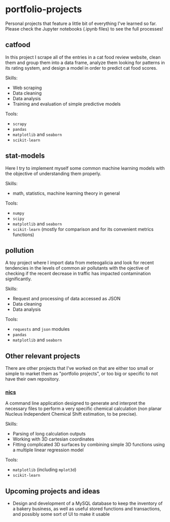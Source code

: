 # portfolio-projects
Personal projects that feature a little bit of everything I've learned so far.
Please check the Jupyter notebooks (.ipynb files) to see the full processes!

## catfood
In this project I scrape all of the entries in a cat food review website, clean them and group them into a data frame, analyze them looking for patterns in its rating system, and design a model in order to predict cat food scores.

Skills:
- Web scraping
- Data cleaning
- Data analysis
- Training and evaluation of simple predictive models

Tools:
- ```scrapy```
- ```pandas```
- ```matplotlib``` and ```seaborn```
- ```scikit-learn```


## stat-models
Here I try to implement myself some common machine learning models with the objective of understanding them properly.

Skills:
- math, statistics, machine learning theory in general

Tools:
- ```numpy```
- ```scipy```
- ```matplotlib``` and ```seaborn```
- ```scikit-learn``` (mostly for comparison and for its convenient metrics functions)


## pollution
A toy project where I import data from meteogalicia and look for recent tendencies in the levels of common air pollutants with the ojective of checking if the recent decrease in traffic has impacted contamination significantly.

Skills:
- Request and processing of data accessed as JSON
- Data cleaning
- Data analysis

Tools:
- ```requests``` and ```json``` modules
- ```pandas```
- ```matplotlib``` and ```seaborn```


## Other relevant projects
There are other projects that I've worked on that are either too small or simple to market them as "portfolio projects", or too big or specific to not have their own repository.

### [nics](https://github.com/oscarigrexas/nics "nics repository")
A command line application designed to generate and interpret the necessary files to perform a very specific chemical calculation (non planar Nucleus Independent Chemical Shift estimation, to be precise).

Skills:
- Parsing of long calculation outputs
- Working with 3D cartesian coordinates
- Fitting complicated 3D surfaces by combining simple 3D functions using a multiple linear regression model

Tools:
- ```matplotlib``` (including ```mplot3d```)
- ```scikit-learn```


## Upcoming projects and ideas
- Design and development of a MySQL database to keep the inventory of a bakery business, as well as useful stored functions and transactions, and possibly some sort of UI to make it usable

